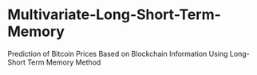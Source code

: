 # Multivariate-Long-Short-Term-Memory
Prediction of Bitcoin Prices Based on Blockchain Information Using Long-Short Term Memory Method
